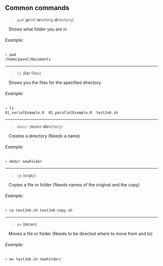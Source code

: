 ## Common commands 

> `pwd` (**p**rint **w**orking **d**irectory)

&nbsp;&nbsp;&nbsp;Shows what folder you are in 

###### Example:

```bash
> pwd
/home/pavel/Documents
```
***

> `ls` (**l**i**s**t files)

&nbsp;&nbsp;&nbsp;Shows you the files for the specified directory 

###### Example:
```bash
> ls
01_serialExample.R  02_parallelExample.R  testJob.sh
```
***
> `mkdir` (**m**ake **dir**ectory)

&nbsp;&nbsp;&nbsp;Creates a directory (Needs a name)

###### Example:
```bash
> mkdir newFolder
```
***
> `cp` (**c**o**p**y)

&nbsp;&nbsp;&nbsp;Copies a file or folder (Needs names of the original and the copy) 

###### Example:
```bash
> cp testJob.sh testJob-copy.sh 
```
***
> `mv` (**m**o**v**e)

&nbsp;&nbsp;&nbsp;Moves a file or folder (Needs to be directed where to move from and to) 

###### Example:
```bash
> mv testJob.sh newFolder/
```
